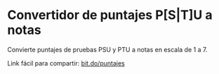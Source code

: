 # Convertidor de puntajes P[S|T]U a notas
Convierte puntajes de pruebas PSU y PTU a notas en escala de 1 a 7.

Link fácil para compartir: [bit.do/puntajes](http://bit.do/puntajes)
